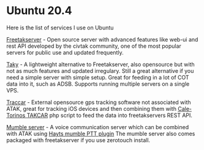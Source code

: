 # Ubuntu 20.4

Here is the list of services I use on Ubuntu

[Freetakserver](https://github.com/hamuraiisam/ATAK-Setup-guide "Freetakserver") - Open source server with advanced features like web-ui and rest API developed by the civtak community, one of the most popular servers for public use and updated frequently.

[Taky](https://github.com/hamuraiisam/ATAK-Setup-guide "Taky") - A lightweight alternative to Freetakserver, also opensource but with not as much features and updated irregulary. Still a great alternative if you need a simple server with simple setup. Great for feeding in a lot of COT data into it, such as ADSB. Supports running multiple servers on a single VPS.

[Traccar](https://github.com/hamuraiisam/ATAK-Setup-guide "Traccar") - External opensource gps tracking software not associated with ATAK, great for tracking iOS devices and then combining them with [Cale-Torinos TAKCAR](https://github.com/hamuraiisam/ATAK-Setup-guide "Cale-Torino's TAKCAR") php script to feed the data into freetakservers REST API.

[Mumble server](https://github.com/hamuraiisam/ATAK-Setup-guide "Mumble server") - A voice communication server which can be combined with ATAK using [Hayts mumble PTT plugin](https://drive.google.com/drive/folders/1o8tsalgxUGxdg2HiDw5xVu_-bnr63F3d "Hayts mumble PTT plugin") The mumble server also comes packaged with freetakserver if you use zerotouch install.
